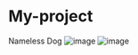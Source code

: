 # My-project
 Nameless Dog
![image](https://github.com/user-attachments/assets/43e699af-34fa-47a5-9e3a-7ad9b7fee39d)
![image](https://github.com/user-attachments/assets/bb685488-5a1f-4ac8-84c8-ba95c6577dd7)
